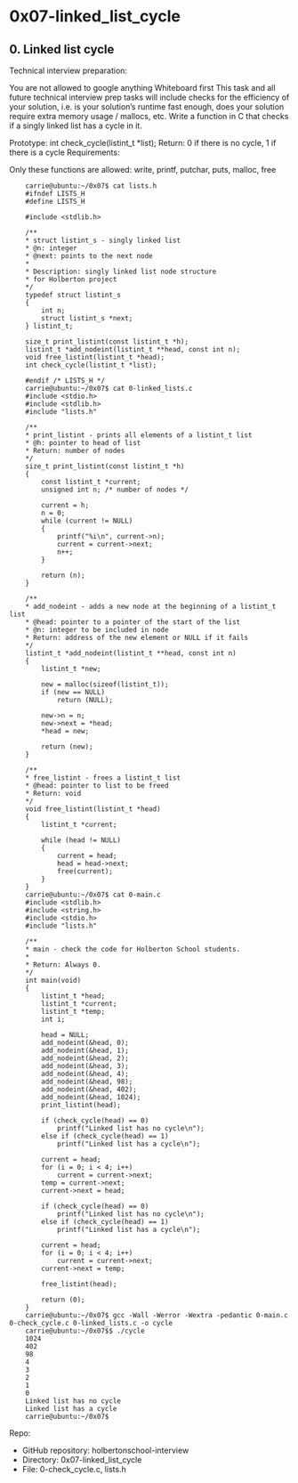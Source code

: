 # 0x07-linked_list_cycle

## 0. Linked list cycle

Technical interview preparation:

You are not allowed to google anything
Whiteboard first
This task and all future technical interview prep tasks will include checks for the efficiency of your solution, i.e. is your solution’s runtime fast enough, does your solution require extra memory usage / mallocs, etc.
Write a function in C that checks if a singly linked list has a cycle in it.

Prototype: int check_cycle(listint_t *list);
Return: 0 if there is no cycle, 1 if there is a cycle
Requirements:

Only these functions are allowed: write, printf, putchar, puts, malloc, free

        carrie@ubuntu:~/0x07$ cat lists.h
        #ifndef LISTS_H
        #define LISTS_H
        
        #include <stdlib.h>
        
        /**
        * struct listint_s - singly linked list
        * @n: integer
        * @next: points to the next node
        *
        * Description: singly linked list node structure
        * for Holberton project
        */
        typedef struct listint_s
        {
            int n;
            struct listint_s *next;
        } listint_t;
        
        size_t print_listint(const listint_t *h);
        listint_t *add_nodeint(listint_t **head, const int n);
        void free_listint(listint_t *head);
        int check_cycle(listint_t *list);
        
        #endif /* LISTS_H */
        carrie@ubuntu:~/0x07$ cat 0-linked_lists.c
        #include <stdio.h>
        #include <stdlib.h>
        #include "lists.h"
        
        /**
        * print_listint - prints all elements of a listint_t list
        * @h: pointer to head of list
        * Return: number of nodes
        */
        size_t print_listint(const listint_t *h)
        {
            const listint_t *current;
            unsigned int n; /* number of nodes */
        
            current = h;
            n = 0;
            while (current != NULL)
            {
                printf("%i\n", current->n);
                current = current->next;
                n++;
            }
        
            return (n);
        }
        
        /**
        * add_nodeint - adds a new node at the beginning of a listint_t list
        * @head: pointer to a pointer of the start of the list
        * @n: integer to be included in node
        * Return: address of the new element or NULL if it fails
        */
        listint_t *add_nodeint(listint_t **head, const int n)
        {
            listint_t *new;
        
            new = malloc(sizeof(listint_t));
            if (new == NULL)
                return (NULL);
        
            new->n = n;
            new->next = *head;
            *head = new;
        
            return (new);
        }
        
        /**
        * free_listint - frees a listint_t list
        * @head: pointer to list to be freed
        * Return: void
        */
        void free_listint(listint_t *head)
        {
            listint_t *current;
        
            while (head != NULL)
            {
                current = head;
                head = head->next;
                free(current);
            }
        }
        carrie@ubuntu:~/0x07$ cat 0-main.c
        #include <stdlib.h>
        #include <string.h>
        #include <stdio.h>
        #include "lists.h"
        
        /**
        * main - check the code for Holberton School students.
        *
        * Return: Always 0.
        */
        int main(void)
        {
            listint_t *head;
            listint_t *current;
            listint_t *temp;
            int i;
        
            head = NULL;
            add_nodeint(&head, 0);
            add_nodeint(&head, 1);
            add_nodeint(&head, 2);
            add_nodeint(&head, 3);
            add_nodeint(&head, 4);
            add_nodeint(&head, 98);
            add_nodeint(&head, 402);
            add_nodeint(&head, 1024);
            print_listint(head);
        
            if (check_cycle(head) == 0)
                printf("Linked list has no cycle\n");
            else if (check_cycle(head) == 1)
                printf("Linked list has a cycle\n");
        
            current = head;
            for (i = 0; i < 4; i++)
                current = current->next;
            temp = current->next;
            current->next = head;
        
            if (check_cycle(head) == 0)
                printf("Linked list has no cycle\n");
            else if (check_cycle(head) == 1)
                printf("Linked list has a cycle\n");
        
            current = head;
            for (i = 0; i < 4; i++)
                current = current->next;
            current->next = temp;
        
            free_listint(head);
        
            return (0);
        }
        carrie@ubuntu:~/0x07$ gcc -Wall -Werror -Wextra -pedantic 0-main.c 0-check_cycle.c 0-linked_lists.c -o cycle
        carrie@ubuntu:~/0x07$$ ./cycle 
        1024
        402
        98
        4
        3
        2
        1
        0
        Linked list has no cycle
        Linked list has a cycle
        carrie@ubuntu:~/0x07$

Repo:

- GitHub repository: holbertonschool-interview
- Directory: 0x07-linked_list_cycle
- File: 0-check_cycle.c, lists.h